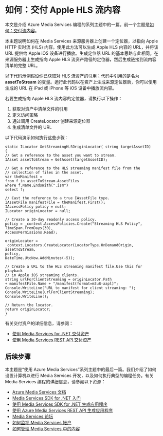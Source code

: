<properties linkid="develop-media-services-how-to-guides-deliver-apple-live-streaming" urlDisplayName="Deliver Apple HTTP Live Streaming (HLS)" pageTitle="How to Deliver Apple HTTP Live Streaming (HLS) - Azure" metaKeywords="" description="Learn how to create a locator to Apple HTTP Live Stream (HLS) content on Media Services origin server. Code samples are written in C# and use the Media Services SDK for .NET." metaCanonical="" services="media-services" documentationCenter="" title="How to: Deliver Apple HLS streaming content" authors="migree" solutions="" manager="" editor="" />
<tags ms.service="media-services"
    ms.date="10/30/2014"
    wacn.date=""
    />

如何：交付 Apple HLS 流内容
===========================

本文是介绍 Azure Media Services 编程的系列主题中的一篇。前一个主题是[如何：交付流内容](http://go.microsoft.com/fwlink/?LinkID=301942&clcid=0x409)。

本主题说明如何在 Media Services 来源服务器上创建一个定位器，以指向 Apple HTTP 实时流 (HLS) 内容。使用此方法可以生成 Apple HLS 内容的 URL，并将该 URL 提供给 Apple iOS 设备进行播放。生成定位器 URL 的基本思路与此相同。在来源服务器上生成指向 Apple HLS 流资产路径的定位器，然后生成链接到流内容清单的完整 URL。

以下代码示例假设你已获取对 HLS 流资产的引用；代码中引用的是名为 **assetToStream** 的变量。运行此代码以在资产上生成来源定位器后，你可以使用生成的 URL 在 iPad 或 iPhone 等 iOS 设备中播放流内容。

若要生成指向 Apple HLS 流内容的定位器，请执行以下操作：

1.  获取对资产中清单文件的引用
2.  定义访问策略
3.  通过调用 CreateLocator 创建来源定位器
4.  生成清单文件的 URL

以下代码演示如何执行这些步骤：

``` {}
static ILocator GetStreamingHLSOriginLocator( string targetAssetID)
{
// Get a reference to the asset you want to stream.
IAsset assetToStream = GetAsset(targetAssetID);

// Get a reference to the HLS streaming manifest file from the  
// collection of files in the asset. 
var theManifest =
from f in assetToStream.AssetFiles
where f.Name.EndsWith(".ism")
select f;

// Cast the reference to a true IAssetFile type. 
IAssetFile manifestFile = theManifest.First();
IAccessPolicy policy = null;
ILocator originLocator = null;

// Create a 30-day readonly access policy. 
policy = _context.AccessPolicies.Create("Streaming HLS Policy",
TimeSpan.FromDays(30),
AccessPermissions.Read);

originLocator = _context.Locators.CreateLocator(LocatorType.OnDemandOrigin, assetToStream,
policy,
DateTime.UtcNow.AddMinutes(-5));

// Create a URL to the HLS streaming manifest file.Use this for playback
// in Apple iOS streaming clients.
string urlForClientStreaming = originLocator.Path
+ manifestFile.Name + "/manifest(format=m3u8-aapl)";
Console.WriteLine("URL to manifest for client streaming: ");
Console.WriteLine(urlForClientStreaming);
Console.WriteLine();

// Return the locator. 
return originLocator;
}
```

有关交付资产的详细信息，请参阅：

-   [使用 Media Services for .NET 交付资产](http://msdn.microsoft.com/zh-cn/library/jj129575.aspx)
-   [使用 Media Services REST API 交付资产](http://msdn.microsoft.com/zh-cn/library/jj129578.aspx)

后续步骤
--------

本主题是“使用 Azure Media Services”系列主题中的最后一篇。我们介绍了如何设置计算机以进行 Media Services 开发，以及如何执行典型的编程任务。有关 Media Services 编程的详细信息，请参阅以下资源：

-   [Azure Media Services 文档](http://go.microsoft.com/fwlink/?linkid=245437)
-   [Media Services SDK for .NET 入门](http://go.microsoft.com/fwlink/?linkid=252966)
-   [使用 Media Services SDK for .NET 生成应用程序](http://go.microsoft.com/fwlink/?linkid=247821)
-   [使用 Azure Media Services REST API 生成应用程序](http://go.microsoft.com/fwlink/?linkid=252967)
-   [Media Services 论坛](http://social.msdn.microsoft.com/Forums/zh-cn/MediaServices/threads)
-   [如何监视 Media Services 帐户](http://www.windowsazure.cn/zh-cn/manage/services/media-services/how-to-monitor-a-media-services-account/)
-   [如何管理 Media Services 中的内容](http://www.windowsazure.cn/zh-cn/manage/services/media-services/how-to-manage-content-in-media-services/)

